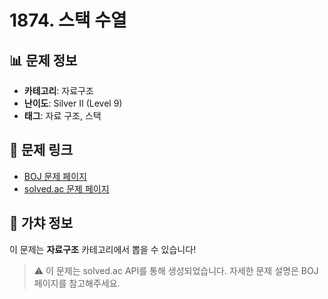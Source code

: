 # 1874. 스택 수열

## 📊 문제 정보
- **카테고리**: 자료구조
- **난이도**: Silver II (Level 9)
- **태그**: 자료 구조, 스택

## 🔗 문제 링크
- [BOJ 문제 페이지](https://www.acmicpc.net/problem/1874)
- [solved.ac 문제 페이지](https://solved.ac/problems/1874)

## 🎯 가챠 정보
이 문제는 **자료구조** 카테고리에서 뽑을 수 있습니다!

> ⚠️ 이 문제는 solved.ac API를 통해 생성되었습니다. 
> 자세한 문제 설명은 BOJ 페이지를 참고해주세요.
